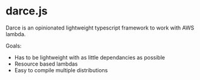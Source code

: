 # darce.js

Darce is an opinionated lightweight typescript framework to work with AWS lambda.

Goals:
- Has to be lightweight with as little dependancies as possible
- Resource based lambdas
- Easy to compile multiple distributions
